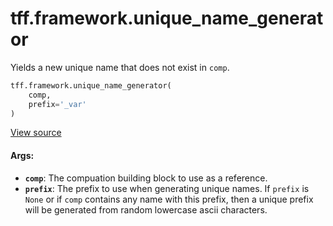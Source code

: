 <div itemscope itemtype="http://developers.google.com/ReferenceObject">
<meta itemprop="name" content="tff.framework.unique_name_generator" />
<meta itemprop="path" content="Stable" />
</div>

# tff.framework.unique_name_generator

Yields a new unique name that does not exist in `comp`.

```python
tff.framework.unique_name_generator(
    comp,
    prefix='_var'
)
```

<a target="_blank" href=http://github.com/tensorflow/federated/tree/master/tensorflow_federated/python/core/impl/computation_constructing_utils.py>View
source</a>

<!-- Placeholder for "Used in" -->

#### Args:

*   <b>`comp`</b>: The compuation building block to use as a reference.
*   <b>`prefix`</b>: The prefix to use when generating unique names. If `prefix`
    is `None` or if `comp` contains any name with this prefix, then a unique
    prefix will be generated from random lowercase ascii characters.
